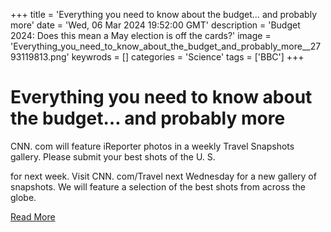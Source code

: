 +++
title = 'Everything you need to know about the budget… and probably more'
date = 'Wed, 06 Mar 2024 19:52:00 GMT'
description = 'Budget 2024: Does this mean a May election is off the cards?'
image = 'Everything_you_need_to_know_about_the_budget_and_probably_more__2793119813.png'
keywrods =  []
categories = 'Science'
tags = ['BBC']
+++

# Everything you need to know about the budget… and probably more

CNN.
com will feature iReporter photos in a weekly Travel Snapshots gallery.
Please submit your best shots of the U.
S.

for next week.
Visit CNN.
com/Travel next Wednesday for a new gallery of snapshots.
We will feature a selection of the best shots from across the globe.


[Read More](https://www.bbc.co.uk/sounds/play/p0hh1gpj)
